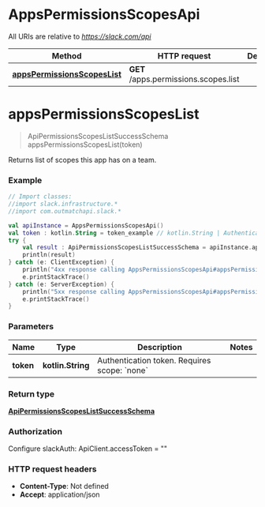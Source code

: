 # AppsPermissionsScopesApi

All URIs are relative to *https://slack.com/api*

Method | HTTP request | Description
------------- | ------------- | -------------
[**appsPermissionsScopesList**](AppsPermissionsScopesApi.md#appsPermissionsScopesList) | **GET** /apps.permissions.scopes.list | 


<a name="appsPermissionsScopesList"></a>
# **appsPermissionsScopesList**
> ApiPermissionsScopesListSuccessSchema appsPermissionsScopesList(token)



Returns list of scopes this app has on a team.

### Example
```kotlin
// Import classes:
//import slack.infrastructure.*
//import com.outmatchapi.slack.*

val apiInstance = AppsPermissionsScopesApi()
val token : kotlin.String = token_example // kotlin.String | Authentication token. Requires scope: `none`
try {
    val result : ApiPermissionsScopesListSuccessSchema = apiInstance.appsPermissionsScopesList(token)
    println(result)
} catch (e: ClientException) {
    println("4xx response calling AppsPermissionsScopesApi#appsPermissionsScopesList")
    e.printStackTrace()
} catch (e: ServerException) {
    println("5xx response calling AppsPermissionsScopesApi#appsPermissionsScopesList")
    e.printStackTrace()
}
```

### Parameters

Name | Type | Description  | Notes
------------- | ------------- | ------------- | -------------
 **token** | **kotlin.String**| Authentication token. Requires scope: &#x60;none&#x60; |

### Return type

[**ApiPermissionsScopesListSuccessSchema**](ApiPermissionsScopesListSuccessSchema.md)

### Authorization


Configure slackAuth:
    ApiClient.accessToken = ""

### HTTP request headers

 - **Content-Type**: Not defined
 - **Accept**: application/json

